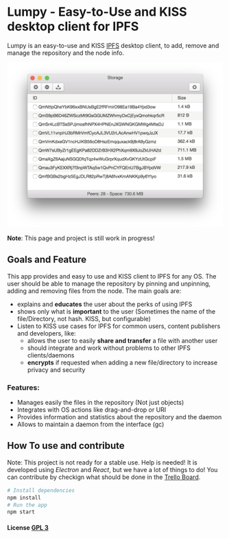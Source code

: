 # Lumpy - Easy-to-Use and KISS desktop client for IPFS
Lumpy is an easy-to-use and KISS [IPFS](http://ipfs.io) desktop client, to add,
remove and manage the repository and the node info.

![StorageList Screenshot](.readme/StorageList.png)

**Note**: This page and project is still work in progress!

## Goals and Feature
This app provides and easy to use and KISS client to IPFS for any OS.
The user should be able to manage the repository by pinning and unpinning,
adding and removing files from the node. The main goals are:

* explains and **educates** the user about the perks of using IPFS
* shows only what is **important** to the user (Sometimes the name of the
file/Directory, not hash. KISS, but configurable)
* Listen to KISS use cases for IPFS for common users, content publishers and
developers, like:
  * allows the user to easily **share and transfer** a file with another user
  * should integrate and work without problems to other IPFS clients/daemons
  * **encrypts** if requested when adding a new file/directory to increase privacy
and security

### Features:

* Manages easily the files in the repository (Not just objects)
* Integrates with OS actions like drag-and-drop or URI
* Provides information and statistics about the repository and the daemon
* Allows to maintain a daemon from the interface (gc)

## How To use and contribute

Note: This project is not ready for a stable use. Help is needed!
It is developed using *Electron* and *React*, but we have a lot of things to do!
You can contribute by checkign what should be done in the
[Trello Board](https://trello.com/b/Z1iOgLYc/lumpy-ipfs).

```bash
# Install dependencies
npm install
# Run the app
npm start
```

#### License [GPL 3](LICENSE.md)
